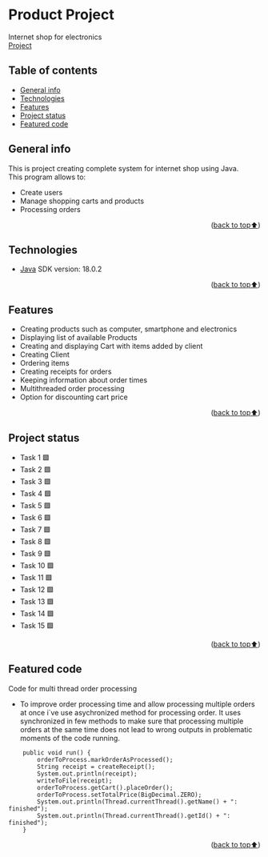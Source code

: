 # Product Project
Internet shop for electronics  
[Project][git-repo]

## Table of contents
* [General info](#general-info)
* [Technologies](#technologies)
* [Features](#features)
* [Project status](#project-status)
* [Featured code](#featured-code)

## General info
This is project creating complete system for internet shop using Java.  
This program allows to:  
* Create users  
* Manage shopping carts and products
* Processing orders
<p align="right">(<a href="#table-of-contents">back to top⬆️</a>)</p>

## Technologies
* [Java][java-url] SDK version: 18.0.2
<p align="right">(<a href="#table-of-contents">back to top⬆️</a>)</p>


## Features
* Creating products such as computer, smartphone and electronics
* Displaying list of available Products
* Creating and displaying Cart with items added by client
* Creating Client
* Ordering items
* Creating receipts for orders
* Keeping information about order times
* Multithreaded order processing
* Option for discounting cart price
<p align="right">(<a href="#table-of-contents">back to top⬆️</a>)</p>



## Project status
* Task 1 :green_square:
* Task 2 :green_square:
* Task 3 :green_square:
* Task 4 :green_square:
* Task 5 :green_square:
* Task 6 :green_square:
* Task 7 :green_square:
* Task 8 :green_square:
* Task 9 :green_square:
* Task 10 :green_square:
* Task 11 :green_square:
* Task 12 :green_square:
* Task 13 :green_square:
* Task 14 :green_square:
* Task 15 :green_square:
<p align="right">(<a href="#table-of-contents">back to top⬆️</a>)</p>

## Featured code
Code for multi thread order processing
* To improve order processing time and allow processing multiple orders at once i`ve use asychronized method for processing order. It uses synchronized  in few methods to make sure that processing multiple orders at the same time does not lead to wrong outputs in problematic moments of the code running.
```
    public void run() {
        orderToProcess.markOrderAsProcessed();
        String receipt = createReceipt();
        System.out.println(receipt);
        writeToFile(receipt);
        orderToProcess.getCart().placeOrder();
        orderToProcess.setTotalPrice(BigDecimal.ZERO);
        System.out.println(Thread.currentThread().getName() + ": finished");
        System.out.println(Thread.currentThread().getId() + ": finished");
    }
```
<p align="right">(<a href="#table-of-contents">back to top⬆️</a>)</p>


[java-url]:https://www.java.com/pl/  
[git-repo]:https://github.com/HubertKarw/product-project  
